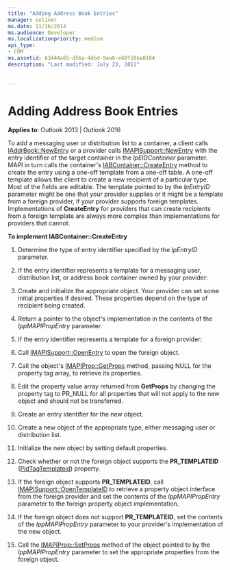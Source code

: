 ```yaml
---
title: "Adding Address Book Entries"
manager: soliver
ms.date: 11/16/2014
ms.audience: Developer
ms.localizationpriority: medium
api_type:
- COM
ms.assetid: 63444a65-d56a-4dbd-9aa6-e60f18ba8104
description: "Last modified: July 23, 2011"
 
 
---
```


# Adding Address Book Entries

  
  
**Applies to**: Outlook 2013 | Outlook 2016 
  
To add a messaging user or distribution list to a container, a client calls [IAddrBook::NewEntry](iaddrbook-newentry.md) or a provider calls [IMAPISupport::NewEntry](imapisupport-newentry.md) with the entry identifier of the target container in the  _lpEIDContainer_ parameter. MAPI in turn calls the container's [IABContainer::CreateEntry](iabcontainer-createentry.md) method to create the entry using a one-off template from a one-off table. A one-off template allows the client to create a new recipient of a particular type. Most of the fields are editable. The template pointed to by the  _lpEntryID_ parameter might be one that your provider supplies or it might be a template from a foreign provider, if your provider supports foreign templates. Implementations of **CreateEntry** for providers that can create recipients from a foreign template are always more complex than implementations for providers that cannot. 
  
 **To implement IABContainer::CreateEntry**
  
1. Determine the type of entry identifier specified by the  _lpEntryID_ parameter. 
    
2. If the entry identifier represents a template for a messaging user, distribution list, or address book container owned by your provider:
    
1. Create and initialize the appropriate object. Your provider can set some initial properties if desired. These properties depend on the type of recipient being created. 
    
2. Return a pointer to the object's implementation in the contents of the  _lppMAPIPropEntry_ parameter. 
    
3. If the entry identifier represents a template for a foreign provider:
    
1. Call [IMAPISupport::OpenEntry](imapisupport-openentry.md) to open the foreign object. 
    
2. Call the object's [IMAPIProp::GetProps](imapiprop-getprops.md) method, passing NULL for the property tag array, to retrieve its properties. 
    
3. Edit the property value array returned from **GetProps** by changing the property tag to PR_NULL for all properties that will not apply to the new object and should not be transferred. 
    
4. Create an entry identifier for the new object. 
    
5. Create a new object of the appropriate type, either messaging user or distribution list.
    
6. Initialize the new object by setting default properties.
    
7. Check whether or not the foreign object supports the **PR_TEMPLATEID** ([PidTagTemplateid](pidtagtemplateid-canonical-property.md)) property. 
    
8. If the foreign object supports **PR_TEMPLATEID**, call [IMAPISupport::OpenTemplateID](imapisupport-opentemplateid.md) to retrieve a property object interface from the foreign provider and set the contents of the  _lppMAPIPropEntry_ parameter to the foreign property object implementation. 
    
9. If the foreign object does not support **PR_TEMPLATEID**, set the contents of the  _lppMAPIPropEntry_ parameter to your provider's implementation of the new object. 
    
10. Call the [IMAPIProp::SetProps](imapiprop-setprops.md) method of the object pointed to by the  _lppMAPIPropEntry_ parameter to set the appropriate properties from the foreign object. 
    

